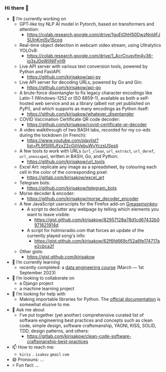 ### Hi there 👋

- 🔭 I’m currently working on
    - GPT-like toy NLP AI model in Pytorch, based on transformers and attention:
        - https://colab.research.google.com/drive/1guEjOhH50DwzNnldFJSUInKmISv1Scog
    - Real-time object detection in webcam video stream, using Ultralytics YOLOv8:
        - https://colab.research.google.com/drive/1_AcrCrugvfm4v36-ig3sJ0qWliNIFyH9
    - Live API server with various text conversion tools, powered by Python and FastAPI:
        - https://github.com/kirisakow/api-py
    - Live API server for decoding URLs, powered by Go and Gin:
        - https://github.com/kirisakow/api-go
    - A brute-force disentangler to fix legacy character encodings like Latin-1 (Windows-1252 or ISO 8859-1), available as both a self-hosted web service and as a library (albeit not yet published on PyPI), and which supports as many encodings as Python itself:
        - https://github.com/kirisakow/whatever_disentangler
    - COVID Vaccination Certificate QR code decoder:
        - https://github.com/kirisakow/covid-certificate-qr-decoder
    - A video walkthrough of two BASH labs, recorded for my co-eds during the lockdown (in French):
        - https://www.youtube.com/playlist?list=PL9fSl95JfzxZ2cGihVebuWvYczsUSpsIj
    - A few tools to work with URLs (`url_clean`, `url_extract`, `url_deref`, `url_unescape`), written in BASH, Go, and Python:
        - https://github.com/kirisakow/url_tools
    - Excel Art: replicate any image as a spreadsheet, by colouring each cell in the color of the corresponding pixel:
        - https://gitlab.com/kirisakow/excel_art
    - Telegram bots:
        - https://github.com/kirisakow/telegram_bots
    - Morse decoder & encoder:
        - https://github.com/kirisakow/morse_decoder_encoder
    - A few JavaScript userscripts for the Firefox add-on [Greasemonkey](https://wiki.greasespot.net/Greasemonkey):
        - A script to declutter any webpage by telling which elements you want to leave visible:
            - https://gist.github.com/kirisakow/82957128a78d1cd67432b0971621914d
        - A script for hotmixradio.com that forces an update of the currently played song's info:
            - https://gist.github.com/kirisakow/62f6fd669cf52a6fe174717ae2cbca2f
    - Other gists:
        - https://gist.github.com/kirisakow
- 🌱 I’m currently learning
    - recently completed: a [data engineering course](https://github.com/kirisakow/formation-data-engineer-m2i) (March — 1st September 2023)
- 👯 I’m looking to collaborate on
    - a Django project
    - a machine learning project
- 🤔 I’m looking for help with
    - Making importable libraries for Python. The [official documentation](https://python-packaging-tutorial.readthedocs.io) is somewhat elusive to me.
- 💬 Ask me about
    - I've put together (yet another) comprehensive curated list of software engineering best practices and concepts such as clean code, simple design, software craftsmanship, YAGNI, KISS, SOLID, TDD, design patterns, and others:
        - https://gitlab.com/kirisakow/clean-code-software-craftsmanship-best-practices
- 📫 How to reach me:
    - `kirix` `.` `isakov` `gmail` `com`
- 😄 Pronouns: ...
- ⚡ Fun fact: ...
